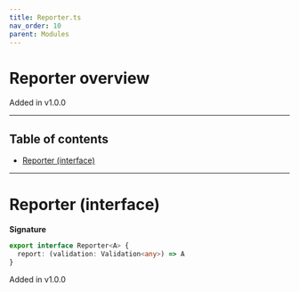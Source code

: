 ```yaml
---
title: Reporter.ts
nav_order: 10
parent: Modules
---
```


# Reporter overview

Added in v1.0.0

---

<h2 class="text-delta">Table of contents</h2>

- [Reporter (interface)](#reporter-interface)

---

# Reporter (interface)

**Signature**

```ts
export interface Reporter<A> {
  report: (validation: Validation<any>) => A
}
```

Added in v1.0.0
